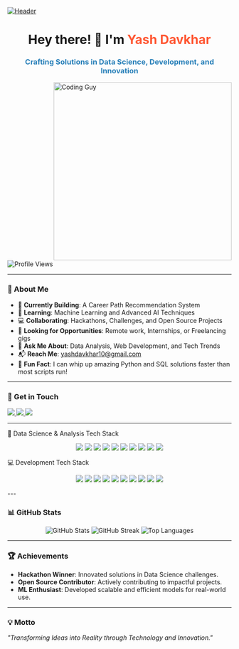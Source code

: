 [![Header](https://cdnb.artstation.com/p/assets/images/images/028/102/058/original/pixel-jeff-matrix-s.gif?1593487263)](https://github.com/yashdavkhar7020)
<h1 align="center">Hey there! 👋 I'm <span style="color: #FF5733;">Yash Davkhar</span></h1>
<h3 align="center" style="color: #2980B9;">Crafting Solutions in Data Science, Development, and Innovation</h3>

<img align="right" alt="Coding Guy" width="400" src="https://media.giphy.com/media/qgQUggAC3Pfv687qPC/giphy.gif">

<p align="left"> <img src="https://komarev.com/ghpvc/?username=yashdavkhar7020&label=Profile%20Views&color=0E75B6&style=flat-square" alt="Profile Views" /> </p>

---

### 🚀 About Me
- 🔭 **Currently Building**: A Career Path Recommendation System  
- 🌱 **Learning**: Machine Learning and Advanced AI Techniques  
- 💻 **Collaborating**: Hackathons, Challenges, and Open Source Projects  
- 🤝 **Looking for Opportunities**: Remote work, Internships, or Freelancing gigs  
- 🧠 **Ask Me About**: Data Analysis, Web Development, and Tech Trends  
- 📬 **Reach Me**: yashdavkhar10@gmail.com  
- 🎯 **Fun Fact**: I can whip up amazing Python and SQL solutions faster than most scripts run!  

---

### 🔗 Get in Touch
<p align="left">
  <a href="https://twitter.com/yashdavkhar10" target="_blank">
    <img src="https://img.shields.io/badge/Twitter-%231DA1F2.svg?&style=for-the-badge&logo=twitter&logoColor=white" />
  </a>
  <a href="https://linkedin.com/in/yash-davkhar" target="_blank">
    <img src="https://img.shields.io/badge/LinkedIn-%230077B5.svg?&style=for-the-badge&logo=linkedin&logoColor=white" />
  </a>
  <a href="https://www.leetcode.com/yashdavkhar" target="_blank">
    <img src="https://img.shields.io/badge/LeetCode-%23FFA116.svg?&style=for-the-badge&logo=leetcode&logoColor=white" />
  </a>
</p>

---

🧠 Data Science & Analysis Tech Stack
<p align="center"> <img src="https://img.shields.io/badge/Python-%233776AB.svg?style=for-the-badge&logo=python&logoColor=white" /> <img src="https://img.shields.io/badge/SQL-%23276D99.svg?style=for-the-badge&logo=mysql&logoColor=white" /> <img src="https://img.shields.io/badge/Pandas-%23150458.svg?style=for-the-badge&logo=pandas&logoColor=white" /> <img src="https://img.shields.io/badge/Numpy-%23013243.svg?style=for-the-badge&logo=numpy&logoColor=white" /> <img src="https://img.shields.io/badge/Matplotlib-%23E24A33.svg?style=for-the-badge&logo=matplotlib&logoColor=white" /> <img src="https://img.shields.io/badge/Seaborn-%23FF6347.svg?style=for-the-badge&logo=seaborn&logoColor=white" /> <img src="https://img.shields.io/badge/Scikit-learn-%23F7931E.svg?style=for-the-badge&logo=scikit-learn&logoColor=white" /> <img src="https://img.shields.io/badge/TensorFlow-%23FF6F00.svg?style=for-the-badge&logo=tensorflow&logoColor=white" /> <img src="https://img.shields.io/badge/Keras-%23D00000.svg?style=for-the-badge&logo=keras&logoColor=white" /> <img src="https://img.shields.io/badge/PowerBI-%23F2C811.svg?style=for-the-badge&logo=powerbi&logoColor=white" /> </p>


💻 Development Tech Stack
<p align="center"> <img src="https://img.shields.io/badge/JavaScript-%23F7DF1E.svg?style=for-the-badge&logo=javascript&logoColor=black" /> <img src="https://img.shields.io/badge/HTML-%23E34F26.svg?style=for-the-badge&logo=html5&logoColor=white" /> <img src="https://img.shields.io/badge/CSS-%231572B6.svg?style=for-the-badge&logo=css3&logoColor=white" /> <img src="https://img.shields.io/badge/React-%2361DAFB.svg?style=for-the-badge&logo=react&logoColor=black" /> <img src="https://img.shields.io/badge/Node.js-%23339933.svg?style=for-the-badge&logo=node.js&logoColor=white" /> <img src="https://img.shields.io/badge/Express-%23404d59.svg?style=for-the-badge&logo=express&logoColor=white" /> <img src="https://img.shields.io/badge/MySQL-%2300758F.svg?style=for-the-badge&logo=mysql&logoColor=white" /> <img src="https://img.shields.io/badge/MongoDB-%2347A248.svg?style=for-the-badge&logo=mongodb&logoColor=white" /> <img src="https://img.shields.io/badge/Bootstrap-%237952B3.svg?style=for-the-badge&logo=bootstrap&logoColor=white" /> <img src="https://img.shields.io/badge/AWS-%23232F3E.svg?style=for-the-badge&logo=amazon-aws&logoColor=white" /> </p>
---

### 📊 GitHub Stats
<p align="center">
  <img src="https://github-readme-stats.vercel.app/api?username=yashdavkhar7020&show_icons=true&theme=radical" alt="GitHub Stats" />
  <img src="https://github-readme-streak-stats.herokuapp.com/?user=yashdavkhar7020&theme=radical" alt="GitHub Streak" />
  <img src="https://github-readme-stats.vercel.app/api/top-langs/?username=yashdavkhar7020&layout=compact&theme=radical" alt="Top Languages" />
</p>

---

### 🏆 Achievements
- **Hackathon Winner**: Innovated solutions in Data Science challenges.
- **Open Source Contributor**: Actively contributing to impactful projects.
- **ML Enthusiast**: Developed scalable and efficient models for real-world use.

---

### 💡 Motto
_"Transforming Ideas into Reality through Technology and Innovation."_  
